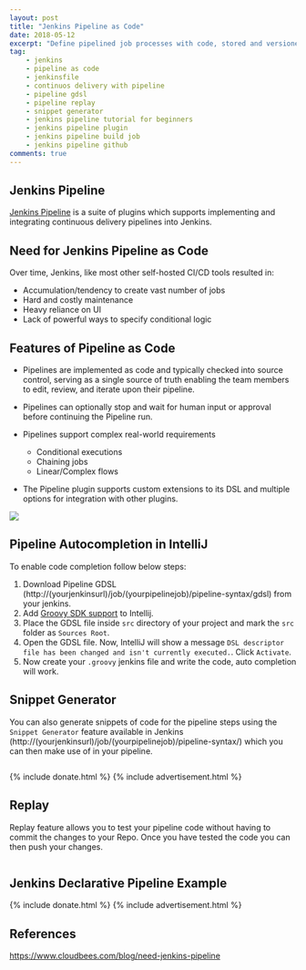 ```yaml
---
layout: post
title: "Jenkins Pipeline as Code"
date: 2018-05-12
excerpt: "Define pipelined job processes with code, stored and versioned in a source repository"
tag:
    - jenkins
    - pipeline as code
    - jenkinsfile
    - continuos delivery with pipeline
    - pipeline gdsl
    - pipeline replay
    - snippet generator
    - jenkins pipeline tutorial for beginners
    - jenkins pipeline plugin
    - jenkins pipeline build job
    - jenkins pipeline github
comments: true
---
```


## Jenkins Pipeline

[Jenkins Pipeline](https://jenkins.io/doc/book/pipeline-as-code/) is a suite of plugins which supports implementing and integrating continuous delivery pipelines into Jenkins.

## Need for Jenkins Pipeline as Code

Over time, Jenkins, like most other self-hosted CI/CD tools resulted in:

-   Accumulation/tendency to create vast number of jobs
-   Hard and costly maintenance
-   Heavy reliance on UI
-   Lack of powerful ways to specify conditional logic

## Features of Pipeline as Code

-   Pipelines are implemented as code and typically checked into source control, serving as a single source of truth enabling the team members to edit, review, and iterate upon their pipeline.

-   Pipelines can optionally stop and wait for human input or approval before continuing the Pipeline run.

-   Pipelines support complex real-world requirements

    -   Conditional executions
    -   Chaining jobs
    -   Linear/Complex flows

-   The Pipeline plugin supports custom extensions to its DSL and multiple options for integration with other plugins.

<img src="https://i.imgur.com/WshehVd.gif" />

## Pipeline Autocompletion in IntelliJ

To enable code completion follow below steps:

1. Download Pipeline GDSL (http://(yourjenkinsurl)/job/(yourpipelinejob)/pipeline-syntax/gdsl) from your jenkins.
2. Add [Groovy SDK support](https://www.bonusbits.com/wiki/HowTo:Add_Groovy_SDK_to_IntelliJ_IDEA) to Intellij.
3. Place the GDSL file inside `src` directory of your project and mark the `src` folder as `Sources Root`.
4. Open the GDSL file. Now, IntelliJ will show a message `DSL descriptor file has been changed and isn't currently executed.`. Click `Activate`.
5. Now create your `.groovy` jenkins file and write the code, auto completion will work.

## Snippet Generator

You can also generate snippets of code for the pipeline steps using the `Snippet Generator` feature available in Jenkins (http://(yourjenkinsurl)/job/(yourpipelinejob)/pipeline-syntax/) which you can then make use of in your pipeline.

<figure>
    <a href="{{ site.url }}/assets/img/2018/05/jenkins-snippet-generator.png">
        <picture>
            <source type="image/webp" srcset="{{ site.url }}/assets/img/2018/05/jenkins-snippet-generator.webp">
            <source type="image/png" srcset="{{ site.url }}/assets/img/2018/05/jenkins-snippet-generator.png">
            <img src="{{ site.url }}/assets/img/2018/05/jenkins-snippet-generator.png" alt="">
        </picture>
    </a>
</figure>

{% include donate.html %}
{% include advertisement.html %}

## Replay

Replay feature allows you to test your pipeline code without having to commit the changes to your Repo. Once you have tested the code you can then push your changes.

<figure>
    <a href="{{ site.url }}/assets/img/2018/05/jenkins-replay.png">
        <picture>
            <source type="image/webp" srcset="{{ site.url }}/assets/img/2018/05/jenkins-replay.webp">
            <source type="image/png" srcset="{{ site.url }}/assets/img/2018/05/jenkins-replay.png">
            <img src="{{ site.url }}/assets/img/2018/05/jenkins-replay.png" alt="">
        </picture>
    </a>
</figure>

## Jenkins Declarative Pipeline Example

<script src="https://gist.github.com/HarshadRanganathan/97feed7f91b7ae542c994393447f3db4.js"></script>

{% include donate.html %}
{% include advertisement.html %}

## References

<https://www.cloudbees.com/blog/need-jenkins-pipeline>
